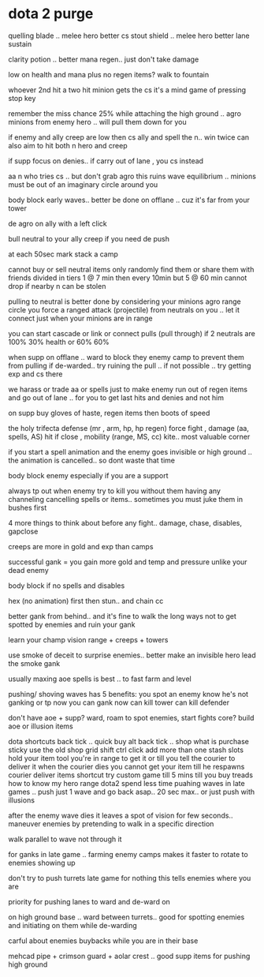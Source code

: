 
# dota 2 purge
quelling blade .. melee hero better cs
stout shield .. melee hero better lane sustain 

clarity potion .. better mana regen.. just don't take damage

low on health and mana plus no regen items? walk to fountain

whoever 2nd hit a two hit minion gets the cs
it's a mind game of pressing stop key

remember the miss chance 25% while attaching the high ground .. agro minions from enemy hero .. will pull them down for you

if enemy and ally creep are low then
cs ally and spell the n.. win twice
can also aim to hit both n hero and creep 

if supp focus on denies.. if carry out of lane , you cs instead 

aa n who tries cs .. but don't grab agro this ruins wave equilibrium .. minions must be out of an imaginary circle around you

body block early waves.. better be done on offlane .. cuz it's far from your tower

de agro on ally with a left click 

bull neutral to your ally creep if you need de push

at each 50sec mark stack a camp

cannot buy or sell neutral items
only randomly find them or share them with friends 
divided in tiers
1 @ 7 min
then every 10min
but 5 @ 60 min
cannot drop if nearby n
can be stolen 

pulling to neutral is better done by considering your minions agro range circle
you force a ranged attack (projectile) from neutrals on you .. let it connect just when your minions are in range

you can start cascade or link or connect pulls (pull through) if 2 neutrals are 100% 30% health or 60% 60%

when supp on offlane .. ward to block they enemy camp to prevent them from pulling
if de-warded.. try ruining the pull .. if not possible .. try getting exp and cs there

we harass or trade aa or spells just to make enemy run out of regen items and go out of lane .. for you to get last hits and denies and not him

on supp buy gloves of haste, regen items then boots of speed

the holy trifecta 
defense (mr , arm, hp, hp regen) force fight
, damage (aa, spells, AS) hit if close
, mobility (range, MS, cc) kite.. most valuable corner

if you start a spell animation and the enemy goes invisible or high ground .. the animation is cancelled.. so dont waste that time

body block enemy especially if you are a support

always tp out when enemy try to kill you without them having any channeling cancelling spells or items.. sometimes you must juke them in bushes first

4 more things to think about before any fight..
damage, chase, disables, gapclose 

creeps are more in gold and exp than camps


successful gank = you gain more gold and temp and pressure unlike your dead enemy

body block if no spells and disables

hex (no animation) first then stun.. and chain cc

better gank from behind.. and it's fine to walk the long ways not to get spotted by enemies and ruin your gank

learn your champ vision range + creeps + towers

use smoke of deceit to surprise enemies.. better make an invisible hero lead the smoke gank

usually maxing aoe spells is best .. to fast farm and level

pushing/ shoving waves has 5 benefits:
you spot an enemy 
know he's not ganking or tp now
you can gank now
can kill tower
can kill defender

don't have aoe +
supp? ward, roam to spot enemies, start fights
core? build aoe or illusion items


dota shortcuts 
back tick .. quick buy
alt back tick .. shop
what is purchase sticky
use the old shop grid
shift ctrl click add more than one
stash slots hold your item tool you're in range to get it or till you tell the courier to deliver it
when the courier dies you cannot get your item till he respawns 
courier deliver items shortcut
try custom game till 5 mins till you buy treads 
how to know my hero range
dota2
spend less time puahing waves in late games .. push just 1 wave and go back asap.. 20 sec max.. or just push with illusions

after the enemy wave dies it leaves a spot of vision for few seconds.. maneuver enemies by pretending to walk in a specific direction

walk parallel to wave not through it 

for ganks in late game .. farming enemy camps makes it faster to rotate to enemies showing up 

don't try to push turrets late game for nothing this tells enemies where you are

priority for pushing lanes to ward and de-ward on

on high ground base .. ward between turrets.. good for spotting enemies and initiating on them while de-warding

carful about enemies buybacks while you are in their base

mehcad pipe + crimson guard + aolar crest .. good supp items for pushing high ground
